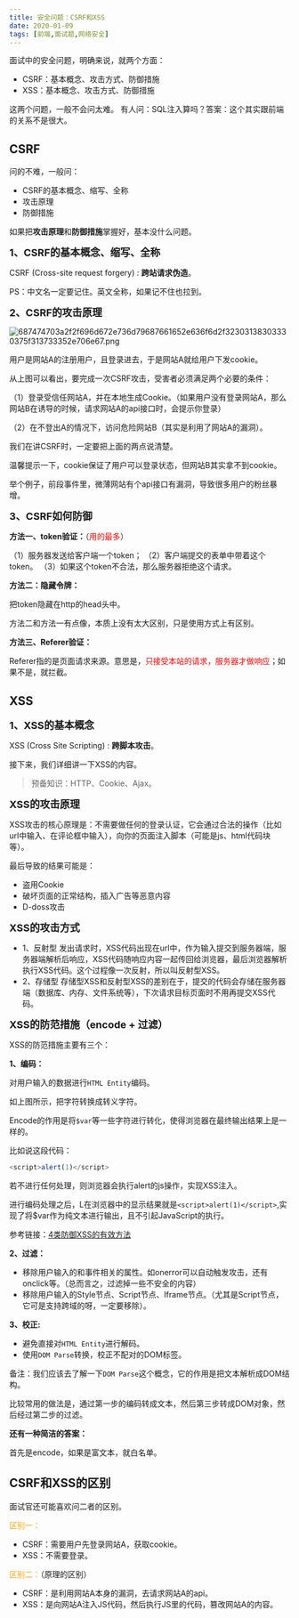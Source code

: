```yaml
---
title: 安全问题：CSRF和XSS
date: 2020-01-09
tags: [前端,面试题,网络安全]
---
```


面试中的安全问题，明确来说，就两个方面：

+ CSRF：基本概念、攻击方式、防御措施
+ XSS：基本概念、攻击方式、防御措施

这两个问题，一般不会问太难。
有人问：SQL注入算吗？答案：这个其实跟前端的关系不是很大。

<!-- more -->

## CSRF

问的不难，一般问：

+ CSRF的基本概念、缩写、全称
+ 攻击原理
+ 防御措施

如果把**攻击原理**和**防御措施**掌握好，基本没什么问题。

**<font size=4>1、CSRF的基本概念、缩写、全称</font>**

CSRF (Cross-site request forgery) : **跨站请求伪造**。

PS：中文名一定要记住。英文全称，如果记不住也拉到。

**<font size=4>2、CSRF的攻击原理</font>**

![687474703a2f2f696d672e736d79687661652e636f6d2f32303138303330375f313733352e706e67.png](https://i.loli.net/2019/09/16/P42GiVauDsTO6HE.png)

用户是网站A的注册用户，且登录进去，于是网站A就给用户下发cookie。

从上图可以看出，要完成一次CSRF攻击，受害者必须满足两个必要的条件：

（1）登录受信任网站A，并在本地生成Cookie。（如果用户没有登录网站A，那么网站B在诱导的时候，请求网站A的api接口时，会提示你登录）

（2）在不登出A的情况下，访问危险网站B（其实是利用了网站A的漏洞）。

我们在讲CSRF时，一定要把上面的两点说清楚。

温馨提示一下，cookie保证了用户可以登录状态，但网站B其实拿不到cookie。

举个例子，前段事件里，微薄网站有个api接口有漏洞，导致很多用户的粉丝暴增。

**<font size=4>3、CSRF如何防御</font>**

**方法一、token验证：**（<font color=red>用的最多</font>）

（1）服务器发送给客户端一个token；
（2）客户端提交的表单中带着这个token。
（3）如果这个token不合法，那么服务器拒绝这个请求。

**方法二：隐藏令牌：**

把token隐藏在http的head头中。

方法二和方法一有点像，本质上没有太大区别，只是使用方式上有区别。

**方法三、Referer验证：**

Referer指的是页面请求来源。意思是，<font color=red>只接受本站的请求，服务器才做响应</font>；如果不是，就拦截。

## XSS

**<font size=4>1、XSS的基本概念</font>**

XSS (Cross Site Scripting) : **跨脚本攻击**。

接下来，我们详细讲一下XSS的内容。

> 预备知识：HTTP、Cookie、Ajax。

**<font size=4>XSS的攻击原理</font>**

XSS攻击的核心原理是：不需要做任何的登录认证，它会通过合法的操作（比如url中输入、在评论框中输入），向你的页面注入脚本（可能是js、html代码块等）。

最后导致的结果可能是：

+ 盗用Cookie
+ 破坏页面的正常结构，插入广告等恶意内容
+ D-doss攻击

**<font size=4>XSS的攻击方式</font>**

+ 1、反射型
发出请求时，XSS代码出现在url中，作为输入提交到服务器端，服务器端解析后响应，XSS代码随响应内容一起传回给浏览器，最后浏览器解析执行XSS代码。这个过程像一次反射，所以叫反射型XSS。
+ 2、存储型
存储型XSS和反射型XSS的差别在于，提交的代码会存储在服务器端（数据库、内存、文件系统等），下次请求目标页面时不用再提交XSS代码。

**<font size=4>XSS的防范措施（encode + 过滤）</font>**

XSS的防范措施主要有三个：

**1、编码：**

对用户输入的数据进行`HTML Entity`编码。

如上图所示，把字符转换成转义字符。

Encode的作用是将`$var`等一些字符进行转化，使得浏览器在最终输出结果上是一样的。

比如说这段代码：

```javascript
<script>alert(1)</script>
```

若不进行任何处理，则浏览器会执行alert的js操作，实现XSS注入。

进行编码处理之后，L在浏览器中的显示结果就是`<script>alert(1)</script>`,实现了将$var作为纯文本进行输出，且不引起JavaScript的执行。

参考链接：[4类防御XSS的有效方法](https://www.jianshu.com/p/599fcd03fd3b)

**2、过滤：**

+ 移除用户输入的和事件相关的属性。如onerror可以自动触发攻击，还有onclick等。（总而言之，过滤掉一些不安全的内容）
+ 移除用户输入的Style节点、Script节点、Iframe节点。（尤其是Script节点，它可是支持跨域的呀，一定要移除）。

**3、校正:**

+ 避免直接对`HTML Entity`进行解码。
+ 使用`DOM Parse`转换，校正不配对的DOM标签。

备注：我们应该去了解一下`DOM Parse`这个概念，它的作用是把文本解析成DOM结构。

比较常用的做法是，通过第一步的编码转成文本，然后第三步转成DOM对象，然后经过第二步的过滤。

**还有一种简洁的答案：**

首先是encode，如果是富文本，就白名单。

## CSRF和XSS的区别

面试官还可能喜欢问二者的区别。

<font color=orange>区别一：</font>

+ CSRF：需要用户先登录网站A，获取cookie。
+ XSS：不需要登录。

<font color=orange>区别二：</font>（原理的区别）

+ CSRF：是利用网站A本身的漏洞，去请求网站A的api。
+ XSS：是向网站A注入JS代码，然后执行JS里的代码，篡改网站A的内容。

